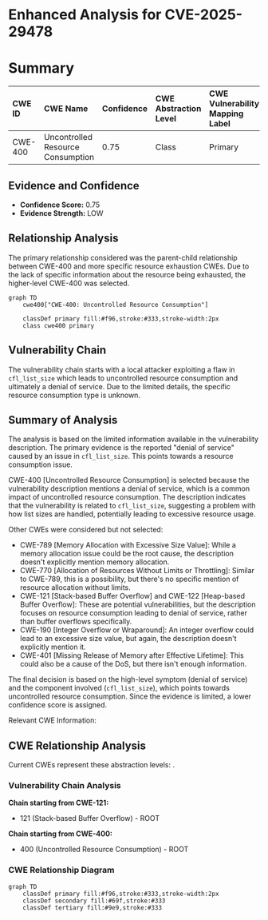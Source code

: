 # Enhanced Analysis for CVE-2025-29478

# Summary

| CWE ID  | CWE Name                                               | Confidence | CWE Abstraction Level | CWE Vulnerability Mapping Label | CWE-Vulnerability Mapping Notes |
| :------- | :----------------------------------------------------- | :--------- | :---------------------- | :------------------------------ | :------------------------------ |
| CWE-400 | Uncontrolled Resource Consumption                      | 0.75       | Class                   | Primary                         | Discouraged                   |

## Evidence and Confidence

*   **Confidence Score:** 0.75
*   **Evidence Strength:** LOW

## Relationship Analysis

The primary relationship considered was the parent-child relationship between CWE-400 and more specific resource exhaustion CWEs. Due to the lack of specific information about the resource being exhausted, the higher-level CWE-400 was selected.

```mermaid
graph TD
    cwe400["CWE-400: Uncontrolled Resource Consumption"]
    
    classDef primary fill:#f96,stroke:#333,stroke-width:2px
    class cwe400 primary
```

## Vulnerability Chain

The vulnerability chain starts with a local attacker exploiting a flaw in `cfl_list_size` which leads to uncontrolled resource consumption and ultimately a denial of service. Due to the limited details, the specific resource consumption type is unknown.

## Summary of Analysis

The analysis is based on the limited information available in the vulnerability description. The primary evidence is the reported "denial of service" caused by an issue in `cfl_list_size`. This points towards a resource consumption issue.

CWE-400 [Uncontrolled Resource Consumption] is selected because the vulnerability description mentions a denial of service, which is a common impact of uncontrolled resource consumption. The description indicates that the vulnerability is related to `cfl_list_size`, suggesting a problem with how list sizes are handled, potentially leading to excessive resource usage.

Other CWEs were considered but not selected:

*   CWE-789 [Memory Allocation with Excessive Size Value]: While a memory allocation issue could be the root cause, the description doesn't explicitly mention memory allocation.
*   CWE-770 [Allocation of Resources Without Limits or Throttling]: Similar to CWE-789, this is a possibility, but there's no specific mention of resource allocation without limits.
*   CWE-121 [Stack-based Buffer Overflow] and CWE-122 [Heap-based Buffer Overflow]: These are potential vulnerabilities, but the description focuses on resource consumption leading to denial of service, rather than buffer overflows specifically.
*   CWE-190 [Integer Overflow or Wraparound]: An integer overflow could lead to an excessive size value, but again, the description doesn't explicitly mention it.
*   CWE-401 [Missing Release of Memory after Effective Lifetime]: This could also be a cause of the DoS, but there isn't enough information.

The final decision is based on the high-level symptom (denial of service) and the component involved (`cfl_list_size`), which points towards uncontrolled resource consumption. Since the evidence is limited, a lower confidence score is assigned.

Relevant CWE Information:


## CWE Relationship Analysis

Current CWEs represent these abstraction levels: .


### Vulnerability Chain Analysis

**Chain starting from CWE-121:**
- 121 (Stack-based Buffer Overflow) - ROOT


**Chain starting from CWE-400:**
- 400 (Uncontrolled Resource Consumption) - ROOT



### CWE Relationship Diagram

```mermaid
graph TD
    classDef primary fill:#f96,stroke:#333,stroke-width:2px
    classDef secondary fill:#69f,stroke:#333
    classDef tertiary fill:#9e9,stroke:#333
```